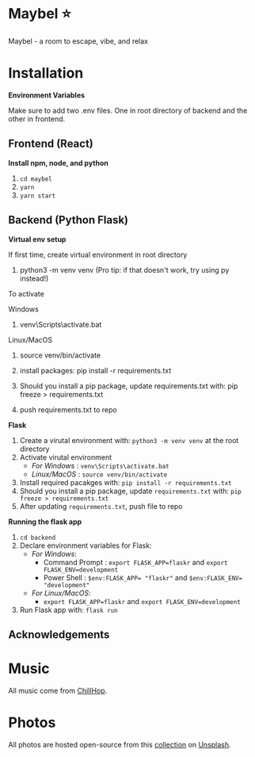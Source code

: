 # Maybel :star:

Maybel - a room to escape, vibe, and relax

# Installation

**Environment Variables**

Make sure to add two .env files. One in root directory of backend and the other in frontend.

## Frontend (React)

**Install npm, node, and python**

1. `cd maybel`
2. `yarn`
3. `yarn start`

## Backend (Python Flask)

**Virtual env setup**

If first time, create virtual environment in root directory

1. python3 -m venv venv
   (Pro tip: if that doesn't work, try using py instead!)

To activate

Windows

1. venv\Scripts\activate.bat

Linux/MacOS

1. source venv/bin/activate

2. install packages: pip install -r requirements.txt
3. Should you install a pip package, update requirements.txt with: pip freeze > requirements.txt
4. push requirements.txt to repo

**Flask**

1. Create a virutal environment with: `python3 -m venv venv` at the root directory
2. Activate virutal environment
   - _For Windows_ : `venv\Scripts\activate.bat`
   - _Linux/MacOS_ : `source venv/bin/activate`
3. Install required pacakges with: `pip install -r requirements.txt`
4. Should you install a pip package, update `requirements.txt` with: `pip freeze > requirements.txt`
5. After updating `requirements.txt`, push file to repo

**Running the flask app**

1. `cd backend`
2. Declare environment variables for Flask:
   - _For Windows_:
     - Command Prompt : `export FLASK_APP=flaskr` and `export FLASK_ENV=development`
     - Power Shell : `$env:FLASK_APP= "flaskr"` and `$env:FLASK_ENV= "development"`
   - _For Linux/MacOS_:
     - `export FLASK_APP=flaskr` and `export FLASK_ENV=development`
3. Run Flask app with: `flask run`

## Acknowledgements

# Music

All music come from [ChillHop](https://chillhop.com/).

# Photos

All photos are hosted open-source from this [collection](https://unsplash.com/collections/2194996/june-2018) on [Unsplash](https://unsplash.com/).
